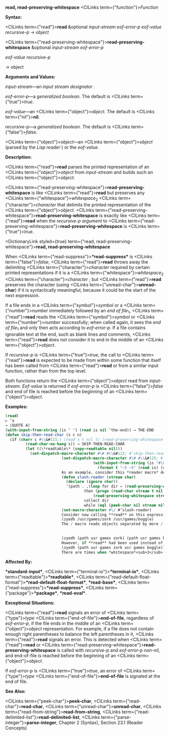 **read, read-preserving-whitespace** <ClLinks  term={"function"}><i>Function</i></ClLinks> 



**Syntax:** 



<ClLinks  term={"read"}><b>read</b></ClLinks> &amp;optional *input-stream eof-error-p eof-value recursive-p → object* 



<ClLinks  term={"read-preserving-whitespace"}><b>read-preserving-whitespace</b></ClLinks> &amp;optional *input-stream eof-error-p* 



*eof-value recursive-p* 



→ object 



**Arguments and Values:** 



*input-stream*—an *input stream designator* . 



*eof-error-p*—a *generalized boolean*. The default is <ClLinks  term={"true"}><i>true</i></ClLinks>. 



*eof-value*—an <ClLinks  term={"object"}><i>object</i></ClLinks>. The default is <ClLinks  term={"nil"}><b>nil</b></ClLinks>. 



*recursive-p*—a *generalized boolean*. The default is <ClLinks  term={"false"}><i>false</i></ClLinks>. 



<ClLinks  term={"object"}><i>object</i></ClLinks>—an <ClLinks  term={"object"}><i>object</i></ClLinks> (parsed by the *Lisp reader* ) or the *eof-value*. 



**Description:** 



<ClLinks  term={"read"}><b>read</b></ClLinks> parses the printed representation of an <ClLinks  term={"object"}><i>object</i></ClLinks> from *input-stream* and builds such an <ClLinks  term={"object"}><i>object</i></ClLinks>. 



<ClLinks  term={"read-preserving-whitespace"}><b>read-preserving-whitespace</b></ClLinks> is like <ClLinks  term={"read"}><b>read</b></ClLinks> but preserves any <ClLinks  term={"whitespace"}><i>whitespace</i></ClLinks><sub>2</sub> <ClLinks  term={"character"}><i>character</i></ClLinks> that delimits the printed representation of the <ClLinks  term={"object"}><i>object</i></ClLinks>. <ClLinks  term={"read-preserving-whitespace"}><b>read-preserving-whitespace</b></ClLinks> is exactly like <ClLinks  term={"read"}><b>read</b></ClLinks> when the *recursive-p argument* to <ClLinks  term={"read-preserving-whitespace"}><b>read-preserving-whitespace</b></ClLinks> is <ClLinks  term={"true"}><i>true</i></ClLinks>. 







 



 



<DictionaryLink styled={true} term={"read, read-preserving-whitespace"}><b>read, read-preserving-whitespace</b></DictionaryLink> 



When <ClLinks  term={"read-suppress"}><b>\*read-suppress\*</b></ClLinks> is <ClLinks  term={"false"}><i>false</i></ClLinks>, <ClLinks  term={"read"}><b>read</b></ClLinks> throws away the delimiting <ClLinks  term={"character"}><i>character</i></ClLinks> required by certain printed representations if it is a <ClLinks  term={"whitespace"}><i>whitespace</i></ClLinks><sub>2</sub> <ClLinks  term={"character"}><i>character</i></ClLinks> ; but <ClLinks  term={"read"}><b>read</b></ClLinks> preserves the character (using <ClLinks  term={"unread-char"}><b>unread-char</b></ClLinks>) if it is syntactically meaningful, because it could be the start of the next expression. 



If a file ends in a <ClLinks  term={"symbol"}><i>symbol</i></ClLinks> or a <ClLinks  term={"number"}><i>number</i></ClLinks> immediately followed by an *end of file*<sub>1</sub>, <ClLinks  term={"read"}><b>read</b></ClLinks> reads the <ClLinks  term={"symbol"}><i>symbol</i></ClLinks> or <ClLinks  term={"number"}><i>number</i></ClLinks> successfully; when called again, it sees the *end of file*<sub>1</sub> and only then acts according to *eof-error-p*. If a file contains ignorable text at the end, such as blank lines and comments, <ClLinks  term={"read"}><b>read</b></ClLinks> does not consider it to end in the middle of an <ClLinks  term={"object"}><i>object</i></ClLinks>. 



If *recursive-p* is <ClLinks  term={"true"}><i>true</i></ClLinks>, the call to <ClLinks  term={"read"}><b>read</b></ClLinks> is expected to be made from within some function that itself has been called from <ClLinks  term={"read"}><b>read</b></ClLinks> or from a similar input function, rather than from the top level. 



Both functions return the <ClLinks  term={"object"}><i>object</i></ClLinks> read from *input-stream*. *Eof-value* is returned if *eof-error-p* is <ClLinks  term={"false"}><i>false</i></ClLinks> and end of file is reached before the beginning of an <ClLinks  term={"object"}><i>object</i></ClLinks>. 



**Examples:**
```lisp
(read) 
▷ ’a 
→ (QUOTE A) 
(with-input-from-string (is " ") (read is nil ’the-end)) → THE-END 
(defun skip-then-read-char (s c n) 
  (if (char= c #\\&#123;) (read s t nil t) (read-preserving-whitespace s)) 
	     (read-char-no-hang s)) → SKIP-THEN-READ-CHAR 
	     (let ((\*readtable\* (copy-readtable nil))) 
	       (set-dispatch-macro-character #\# #\\&#123; #’skip-then-read-char) 
					     (set-dispatch-macro-character #\# #\\&#125; #’skip-then-read-char) 
									   (with-input-from-string (is "#\&#123;123 x #\&#125;123 y") 
									     (format t "~S ~S" (read is) (read is)))) → #\x, #\Space, NIL 
					     As an example, consider this *reader macro* definition: 
					     (defun slash-reader (stream char) 
					       (declare (ignore char)) 
					       ‘(path . ,(loop for dir = (read-preserving-whitespace stream t nil t) 
							       then (progn (read-char stream t nil t) 
									   (read-preserving-whitespace stream t nil t)) 
							       collect dir 
							       while (eql (peek-char nil stream nil nil t) #\/)))) 
					     (set-macro-character #\/ #’slash-reader) 
					     Consider now calling **read** on this expression: 
					     (zyedh /usr/games/zork /usr/games/boggle) 
					     The / macro reads objects separated by more / characters; thus /usr/games/zork is intended to read as (path usr games zork). The entire example expression should therefore be read as 
					     
					     
					     (zyedh (path usr games zork) (path usr games boggle)) 
					     However, if **read** had been used instead of **read-preserving-whitespace**, then after the reading of the symbol zork, the following space would be discarded; the next call to **peek-char** would see the following /, and the loop would continue, producing this interpretation: 
					     (zyedh (path usr games zork usr games boggle)) 
					     There are times when *whitespace*<sub>2</sub> <sup>should be discarded. If a command interpreter takes single</sup> character commands, but occasionally reads an *object* then if the *whitespace*<sub>2</sub> after a *symbol* is not discarded it might be interpreted as a command some time later after the *symbol* had been read. 
```
**Affected By:** 



**\*standard-input\***, <ClLinks  term={"terminal-io"}><b>\*terminal-io\*</b></ClLinks>, <ClLinks  term={"readtable"}><b>\*readtable\*</b></ClLinks>, <ClLinks  term={"read-default-float-format"}><b>\*read-default-float-format\*</b></ClLinks>, **\*read-base\***, <ClLinks  term={"read-suppress"}><b>\*read-suppress\*</b></ClLinks>, <ClLinks  term={"package"}><b>\*package\*</b></ClLinks>, **\*read-eval\***. 



**Exceptional Situations:** 



<ClLinks  term={"read"}><b>read</b></ClLinks> signals an error of <ClLinks  term={"type"}><i>type</i></ClLinks> <ClLinks  term={"end-of-file"}><b>end-of-file</b></ClLinks>, regardless of *eof-error-p*, if the file ends in the middle of an <ClLinks  term={"object"}><i>object</i></ClLinks> representation. For example, if a file does not contain enough right parentheses to balance the left parentheses in it, <ClLinks  term={"read"}><b>read</b></ClLinks> signals an error. This is detected when <ClLinks  term={"read"}><b>read</b></ClLinks> or <ClLinks  term={"read-preserving-whitespace"}><b>read-preserving-whitespace</b></ClLinks> is called with *recursive-p* and *eof-error-p non-nil*, and end-of-file is reached before the beginning of an <ClLinks  term={"object"}><i>object</i></ClLinks>. 



If *eof-error-p* is <ClLinks  term={"true"}><i>true</i></ClLinks>, an error of <ClLinks  term={"type"}><i>type</i></ClLinks> <ClLinks  term={"end-of-file"}><b>end-of-file</b></ClLinks> is signaled at the end of file. 



**See Also:** 



<ClLinks  term={"peek-char"}><b>peek-char</b></ClLinks>, <ClLinks  term={"read-char"}><b>read-char</b></ClLinks>, <ClLinks  term={"unread-char"}><b>unread-char</b></ClLinks>, <ClLinks  term={"read-from-string"}><b>read-from-string</b></ClLinks>, <ClLinks  term={"read-delimited-list"}><b>read-delimited-list</b></ClLinks>, <ClLinks  term={"parse-integer"}><b>parse-integer</b></ClLinks>, Chapter 2 (Syntax), Section 23.1 (Reader Concepts) 



